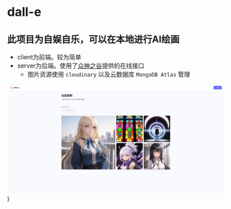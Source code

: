 # dall-e

##  此项目为自娱自乐，可以在本地进行AI绘画
- client为前端。较为简单
- server为后端。使用了[众神之谷](https://www.kamiya.dev/)提供的在线接口
  - 图片资源使用 `cloudinary` 以及云数据库 `MongoDB Atlas` 管理

![主页](https://github.com/theeixc/dall-e/blob/main/client/src/assets/dall-e-home.png))
